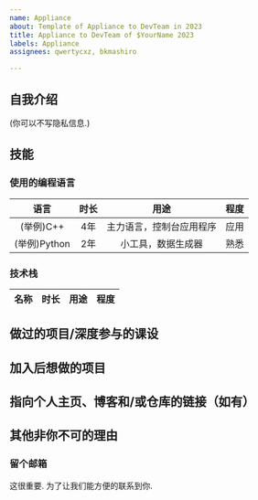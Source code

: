 ```yaml
---
name: Appliance
about: Template of Appliance to DevTeam in 2023
title: Appliance to DevTeam of $YourName 2023
labels: Appliance
assignees: qwertycxz, bkmashiro

---
```


<!--仅供参考，可以写更加有特色的申请书-->
## 自我介绍
(你可以不写隐私信息.)
<!--姓名，专业，年纪，优缺点，爱好等等-->

## 技能

### 使用的编程语言

|语言|时长|用途|程度|
|:-:|:-:|:-:|:-:|
|(举例)C++|4年|主力语言，控制台应用程序|应用|
|(举例)Python|2年|小工具，数据生成器|熟悉|
<!--程度请在 了解/熟悉/应用/熟练/精通/大师 中选择-->

### 技术栈

<!--任何你使用/学习过的软件，技术等，比如 CentOS、Ubuntu、宝塔、lnmp、mysql、redis、nginx、Apache、iptables、Vue、React、cgroup、linux c api、AI 等等-->
|名称|时长|用途|程度|
|:-:|:-:|:-:|:-:|

## 做过的项目/深度参与的课设

## 加入后想做的项目
<!--维护前端、后端、评测系统 / 想要开发一个新系统、新模块、新功能 / 未来期望-->

## 指向个人主页、博客和/或仓库的链接（如有）

## 其他非你不可的理由

### 留个邮箱
这很重要. 为了让我们能方便的联系到你.
